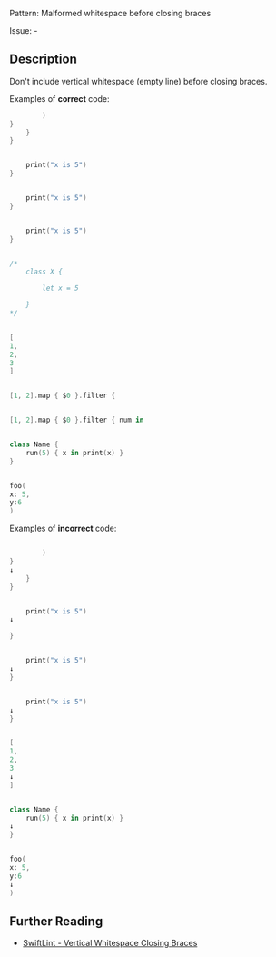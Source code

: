 Pattern: Malformed whitespace before closing braces

Issue: -

## Description

Don't include vertical whitespace (empty line) before closing braces.

Examples of **correct** code:
```swift
        )
}
    }
}


    print("x is 5")
}


    print("x is 5")
}


    print("x is 5")
}


/*
    class X {

        let x = 5

    }
*/


[
1,
2,
3
]


[1, 2].map { $0 }.filter {


[1, 2].map { $0 }.filter { num in


class Name {
    run(5) { x in print(x) }
}


foo(
x: 5,
y:6
)

```
Examples of **incorrect** code:
```swift

        )
}
↓
    }
}


    print("x is 5")
↓

}


    print("x is 5")
↓
}


    print("x is 5")
↓    
}


[
1,
2,
3
↓
]


class Name {
    run(5) { x in print(x) }
↓
}


foo(
x: 5,
y:6
↓
)

```

## Further Reading

* [SwiftLint - Vertical Whitespace Closing Braces](https://realm.github.io/SwiftLint/vertical_whitespace_closing_braces.html)